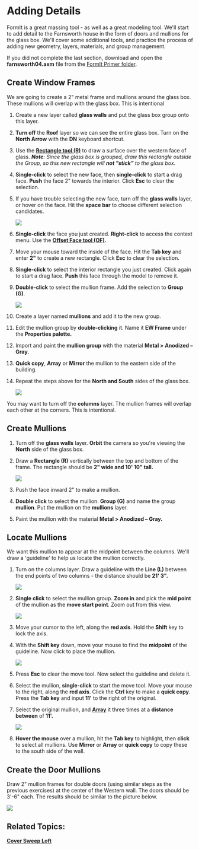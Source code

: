 # Adding Details

FormIt is a great massing tool - as well as a great modeling tool. We'll start to add detail to the Farnsworth house in the form of doors and mullions for the glass box. We'll cover some additional tools, and practice the process of adding new geometry, layers, materials, and group management.

If you did not complete the last section, download and open the **farnsworth04.axm** file from the [FormIt Primer folder](https://autodesk.app.box.com/s/thavswirrbflit27rbqzl26ljj7fu1uv/1/9025446442).

## Create Window Frames

We are going to create a 2" metal frame and mullions around the glass box. These mullions will overlap with the glass box. This is intentional

1. Create a new layer called **glass walls** and put the glass box group onto this layer.
2. **Turn off** the **Roof** layer so we can see the entire glass box. Turn on the **North Arrow** with the **DN** keyboard shortcut.
3. Use the [**Rectangle tool \(R\)**](../tool-library/rectangle-tool.md) to draw a surface over the western face of glass.  _**Note**: Since the glass box is grouped, draw this rectangle outside the Group, so this new rectangle will **not "stick"** to the glass box._
4. **Single-click** to select the new face, then **single-click** to start a drag face. **Push** the face 2" towards the interior. Click **Esc** to clear the selection.
5. If you have trouble selecting the new face, turn off the **glass walls** layer, or hover on the face. Hit the **space bar** to choose different selection candidates.

   ![](../.gitbook/assets/24f63252-b1e6-4071-ba24-961269bf4490.png)

6. **Single-click** the face you just created. **Right-click** to access the context menu. Use the [**Offset Face tool \(OF\)**](../tool-library/extrude-cut-and-offset-faces.md)**.**
7. Move your mouse toward the inside of the face. Hit the **Tab key** and enter **2"** to create a new rectangle. Click **Esc** to clear the selection.
8. **Single-click** to select the interior rectangle you just created. Click again to start a drag face. **Push** this face through the model to remove it.
9. **Double-click** to select the mullion frame. Add the selection to **Group \(G\)**.

   ![](../.gitbook/assets/upperterracesketch_15.png)

10. Create a layer named **mullions** and add it to the new group.
11. Edit the mullion group by **double-clicking** it. Name it **EW Frame** under the **Properties palette.**
12. Import and paint the **mullion group** with the material **Metal &gt; Anodized – Gray.**
13. **Quick copy**, **Array** or **Mirror** the mullion to the eastern side of the building.
14. Repeat the steps above for the **North and South** sides of the glass box.

    ![](../.gitbook/assets/upperterracesketch_16.png)

You may want to turn off the **columns** layer. The mullion frames will overlap each other at the corners. This is intentional.

## Create Mullions

1. Turn off the **glass walls** layer. **Orbit** the camera so you're viewing the **North** side of the glass box.
2. Draw a **Rectangle \(R\)** vertically between the top and bottom of the frame. The rectangle should be **2" wide and 10' 10" tall.**

   ![](../.gitbook/assets/7657c4da-7a46-4b50-9458-d08286f9efa4.png)

3. Push the face inward 2" to make a mullion.
4. **Double click** to select the mullion. **Group \(G\)** and name the group **mullion**. Put the mullion on the **mullions** layer.
5. Paint the mullion with the material **Metal &gt; Anodized – Gray.**

## Locate Mullions

We want this mullion to appear at the midpoint between the columns. We'll draw a 'guideline' to help us locate the mullion correctly.

1. Turn on the columns layer. Draw a guideline with the **Line \(L\)** between the end points of two columns - the distance should be **21' 3".**

   ![](../.gitbook/assets/upperterracesketch_17.png)

2. **Single click** to select the mullion group. **Zoom in** and pick the **mid point** of the mullion as the **move start point**. Zoom out from this view.

   ![](../.gitbook/assets/mullionsnap.png)

3. Move your cursor to the left, along the **red axis**. Hold the **Shift** key to lock the axis.
4. With the **Shift key** down, move your mouse to find the **midpoint** of the guideline. Now click to place the mullion.

   ![](../.gitbook/assets/upperterracesketch_18.png)

5. Press **Esc** to clear the move tool. Now select the guideline and delete it.
6. Select the mullion, **single-click** to start the move tool. Move your mouse to the right, along the **red axis**. Click the **Ctrl** key to make a **quick copy**. Press the **Tab key** and input **11'** to the right of the original.
7. Select the original mullion, and [**Array**](../tool-library/tilt-array-copy-and-paste.md) it three times at a **distance between** of **11'.**

   ![](../.gitbook/assets/upperterracesketch_19.png)

8. **Hover the mouse** over a mullion, hit the **Tab key** to highlight, then **click** to select all mullions. Use **Mirror** or **Array** or **quick copy** to copy these to the south side of the wall.

## Create the Door Mullions

Draw 2" mullion frames for double doors \(using similar steps as the previous exercises\) at the center of the Western wall. The doors should be 3'-6" each. The results should be similar to the picture below.

![](../.gitbook/assets/a4f7bb20-db89-4638-a3ad-4ae05c63d351.png)

## Related Topics:

[**Cover Sweep Loft**](../tool-library/cover-sweep-loft.md)

